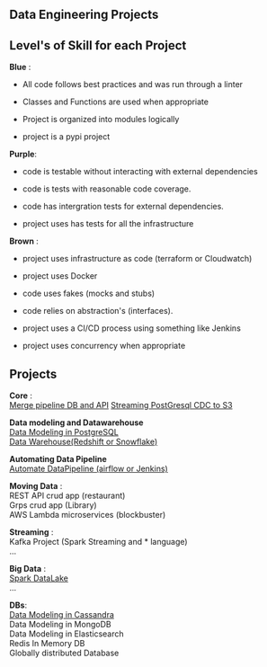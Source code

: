 ## Data Engineering Projects

## Level's of Skill for each Project

**Blue** :

* All code follows best practices and was run through a linter   

* Classes and Functions are used when appropriate  

* Project is organized into modules logically  

* project is a pypi project  

**Purple**:  


* code is testable without interacting with external dependencies

* code is tests with reasonable code coverage.

* code has intergration tests for external dependencies. 

* project uses has tests for all the infrastructure  

 
**Brown** :

* project uses infrastructure as code (terraform or Cloudwatch)  

* project uses Docker

* code uses fakes (mocks and stubs)

* code relies on abstraction's (interfaces).

* project uses a CI/CD process using something like Jenkins  

* project uses concurrency when appropriate  
  
  
## Projects     
 
**Core** :  
 [Merge pipeline DB and API](https://github.com/bclipp/data_engineering_projects/tree/master/project01)
 [Streaming PostGresql CDC to S3](https://github.com/bclipp/data_engineering_projects/tree/master/project02)   

**Data modeling and Datawarehouse**         
 [Data Modeling in PostgreSQL](https://github.com/bclipp/data_engineering_projects/tree/master/project03)  
 [Data Warehouse(Redshift or Snowflake)](https://github.com/bclipp/data_engineering_projects/tree/master/project05)   

**Automating Data Pipeline**  
 [Automate DataPipeline (airflow or Jenkins)](https://github.com/bclipp/data_engineering_projects/tree/master/project07)  

 **Moving Data** :  
 REST API crud app (restaurant)  
 Grps crud  app (Library)  
AWS Lambda microservices (blockbuster)  

**Streaming** :   
 Kafka Project (Spark Streaming and * language)  
...


**Big Data** :  
[Spark DataLake](https://github.com/bclipp/data_engineering_projects/tree/master/project06)  
...

**DBs**:  
 [Data Modeling in Cassandra](https://github.com/bclipp/data_engineering_projects/tree/master/project04)    
 Data Modeling in MongoDB  
  Data Modeling in Elasticsearch  
 Redis 
In Memory DB   
Globally distributed Database  
 




